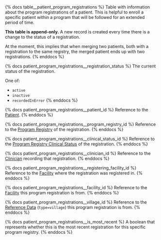 {% docs table__patient_program_registrations %}
Table with information about the program registrations of a patient. This is helpful
to enroll a specific patient within a program that will be followed for an extended
period of time.

**This table is append-only.**
A new record is created every time there is a change to the status of a registration. 

At the moment, this implies that when merging two patients, both with a registration to the same
registry, the merged patient ends up with two registrations.
{% enddocs %}

{% docs patient_program_registrations__registration_status %}
The current status of the registration.

One of:
- `active`
- `inactive`
- `recordedInError`
{% enddocs %}

{% docs patient_program_registrations__patient_id %}
Reference to the [Patient](#!/source/source.tamanu.tamanu.patients).
{% enddocs %}

{% docs patient_program_registrations__program_registry_id %}
Reference to the [Program Registry](#!/source/source.tamanu.tamanu.program_registries)
of the registration.
{% enddocs %}

{% docs patient_program_registrations__clinical_status_id %}
Reference to the [Program Registry Clinical Status](#!/source/source.tamanu.tamanu.program_registry_clinical_statuses)
of the registration.
{% enddocs %}

{% docs patient_program_registrations__clinician_id %}
Reference to the [Clinician](#!/source/source.tamanu.tamanu.users) recording that
registration.
{% enddocs %}

{% docs patient_program_registrations__registering_facility_id %}
Reference to the [Facility](#!/source/source.tamanu.tamanu.facilities) where the
registration was registered in.
{% enddocs %}

{% docs patient_program_registrations__facility_id %}
Reference to the [Facility](#!/source/source.tamanu.tamanu.facilities) this program
registration is from.
{% enddocs %}

{% docs patient_program_registrations__village_id %}
Reference to the [Reference Data](#!/source/source.tamanu.tamanu.reference_data)
(`type=village`) this program registration is from.
{% enddocs %}

{% docs patient_program_registrations__is_most_recent %}
A boolean that represents whether this is the most recent registration for this
specific program registry.
{% enddocs %}
